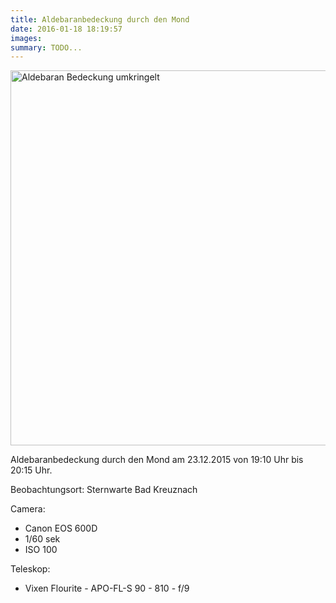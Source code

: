 ```yaml
---
title: Aldebaranbedeckung durch den Mond
date: 2016-01-18 18:19:57
images: 
summary: TODO...
---
```

<a></a>

<img alt="Aldebaran Bedeckung umkringelt" class="leftAlone" height="600" src="assets/blog-photos/b724d1c77d/Aldebaran-Bedeckung-umkringelt.jpg" title="" width="600"/>

Aldebaranbedeckung durch den Mond am 23.12.2015 von 19:10 Uhr bis 20:15 Uhr.

Beobachtungsort: Sternwarte Bad Kreuznach

Camera:

*   Canon EOS 600D
*   1/60 sek
*   ISO 100

Teleskop:&nbsp;

*   Vixen Flourite - APO-FL-S 90 - 810 - f/9